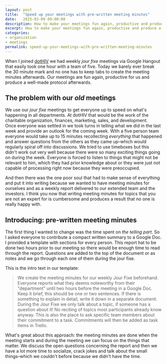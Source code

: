```yaml
---
layout: post
title:  "Speed up your meetings with pre-written meeting minutes"
date:   2015-03-09 09:00:00
description: How to make your meetings fun again, productive and produce a well-made protocol afterwards.
excerpt: How to make your meetings fun again, productive and produce a well-made protocol afterwards.
categories:
- organization
- meetings
permalink: speed-up-your-meetings-with-pre-written-meeting-minutes
---
```


When I joined [dotHIV](https://click4life.hiv/) we had weekly *jour fixe* meetings via Google Hangout that easily took one hour with a team of five. Today we barely ever break the 30 minute mark and no one has to keep tabs to create the meeting minutes afterwards. Our meetings are fun again, productive for us and produce a well-made protocol afterwards.

## The problem with our *old* meetings

We use our *jour fixe* meetings to get everyone up to speed on what's happening in all departments. At dotHIV that would be the work of the charitable organization, finances, marketing, sales, and development.  
Once everyone was settled in we took turns in telling what we did in the last week and provide an outlook for the coming week. With a five person team everyone would take up to 15 minutes recollecting *everything* that happened and answer questions from the others as they came up–which would regularly spiral off into discussions. We tried to use timeboxes but this didn't work out very well because there were so many exciting things going on during the week. Everyone is forced to listen to things that might not be relevant to him, which they had prior knowledge about or they were just not capable of processing right now because they were preoccupied.

And then there was the one poor soul that had to make sense of everything and put it into writing because we wanted to have meeting minutes for ourselves and as a weekly report delivered to our extended team and the investors. I think you now that writing meeting minutes for topics that you are not an expert for is cumbersome and produces a result that no one is really happy with.

## Introducing: pre-written meeting minutes

The first thing I wanted to change was the time spent on *the telling part*. So I asked everyone to contribute a compact written summary to a Google Doc. I provided a template with sections for every person. This report hat to be done two hours prior to our meeting so there would be enough time to read through the report. Questions are added to the top of the document or as notes and we go through each one of them during the jour fixe.

This is the intro text in our template:
 
> We create the meeting minutes for our weekly Jour Fixe beforehand. 
> Everyone reports what they deems noteworthy from their "department" until two hours before the meeting in a Google Doc. Keep it brief, this should be one or two sentences. If there is something to explain in detail, write it down in a separate document. 
> During the Jour Fixe we only talk about a topic, if someone has a question about it! 
No reciting of topics most participants already know anyway. 
> This is also the place to ask specific team members about their commitment to a task. Commitments will then be added as task items in Trello.

What's great about this approach: the meeting minutes are done when the meeting starts and during the meeting we can focus on the things that matter. We discuss the open questions concerning the report and then we have a lot more time to socialize, crack jokes and talk about the small things–which we couldn't before because we didn't have the time.
